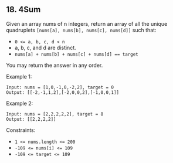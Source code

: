 ## 18. 4Sum

Given an array nums of n integers, return an array of all the unique quadruplets `[nums[a], nums[b], nums[c], nums[d]]` such that:

- `0 <= a, b, c, d < n`
- a, b, c, and d are distinct.
- `nums[a] + nums[b] + nums[c] + nums[d] == target`

You may return the answer in any order.

Example 1:
```
Input: nums = [1,0,-1,0,-2,2], target = 0
Output: [[-2,-1,1,2],[-2,0,0,2],[-1,0,0,1]]
```

Example 2:
```
Input: nums = [2,2,2,2,2], target = 8
Output: [[2,2,2,2]]
```

Constraints:

- `1 <= nums.length <= 200`
- `-109 <= nums[i] <= 109`
- `-109 <= target <= 109`